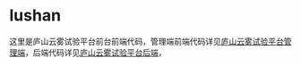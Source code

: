 # lushan

这里是庐山云雾试验平台前台前端代码，管理端前端代码详见[庐山云雾试验平台管理端](https://gitee.com/guoheng85/lushan_manager)，后端代码详见[庐山云雾试验平台后端](https://gitee.com/guoheng85/lushan)，